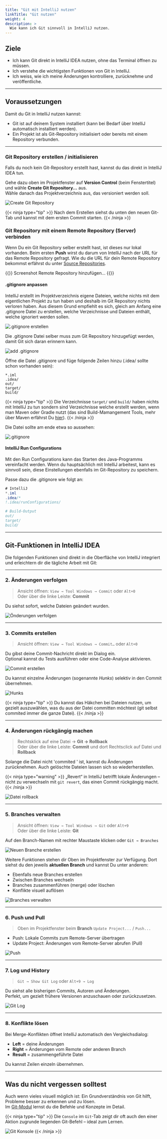 ```yaml
---
title: "Git mit IntelliJ nutzen"
linkTitle: "Git nutzen"
weight: 4
description: >
  Wie kann ich Git sinnvoll in IntelliJ nutzen.
---
```


## Ziele

- Ich kann Git direkt in IntelliJ IDEA nutzen, ohne das Terminal öffnen zu müssen.
- Ich verstehe die wichtigsten Funktionen von Git in IntelliJ.
- Ich weiss, wie ich meine Änderungen kontrolliere, zurücknehme und veröffentliche.

---

## Voraussetzungen

Damit du Git in IntelliJ nutzen kannst:

- Git ist auf deinem System installiert (kann bei Bedarf über IntelliJ automatisch installiert werden).
- Ein Projekt ist als Git-Repository initialisiert oder bereits mit einem Repository verbunden.

---

### Git Repository erstellen / initialisieren

Falls du noch kein Git-Repository erstellt hast, kannst du das direkt in IntelliJ IDEA tun.

Gehe dazu oben im Projektfenster auf **Version Control** (beim Fenstertitel) und wähle **Create Git Repository...** aus.  
Wähle danach das Projektverzeichnis aus, das versioniert werden soll.

![Create Git Repository](./images/create-git-repository.png)

{{< ninja type="tip" >}}
Nach dem Erstellen siehst du unten den neuen Git-Tab und kannst mit dem ersten Commit starten.
{{< /ninja >}}

### Git Repository mit einem Remote Repository (Server) verbinden

Wenn Du ein Git Repository selber erstellt hast, ist dieses nur lokal vorhanden. Beim ersten **Push** wirst du darum von
IntelliJ nach der URL für das Remote Repository gefragt. Wie du die URL für dein Remote Repository bekommst erfährst du
unter [Source Repositories](../../../zusammenarbeit/source-repositories/).

{{<todo>}}
Screenshot Remote Repository hinzufügen...
{{</todo>}}

#### .gitignore anpassen

IntelliJ erstellt im Projektverzeichnis eigene Dateien, welche nichts mit dem eigentlichen Projekt zu tun haben und
deshalb im Git Repository nichts verloren haben. Aus diesem Grund empfiehlt es sich, gleich am Anfang eine .gitignore
Datei zu erstellen, welche Verzeichnisse und Dateien enthält, welche ignoriert werden sollen.

![.gitignore erstellen](./images/create-gitignore.png)

Die .gitignore Datei selber muss zum Git Repository hinzugefügt werden, damit Git sich daran erinnern kann.

![add .gitignore](./images/add-gitignore.png)

Öffne die Datei .gitignore und füge folgende Zeilen hinzu (.idea/ sollte schon vorhanden sein):

```
*.iml
.idea/
out/
target/
build/
```

{{< ninja type="tip" >}}
Die Verzeichnisse `target/` und `build/` haben nichts mit IntelliJ zu tun sondern sind Verzeichnisse welche erstellt
werden, wenn man Maven oder Gradle nutzt (das sind Build-Mamangement Tools, mehr über Maven erfährst Du
[hier](../../../../../labs/02_java/05_maven/)).
{{< /ninja >}}

Die Datei sollte am ende etwa so aussehen:

![.gitignore](./images/gitignore.png)

#### IntelliJ Run Configurations

Mit den Run Configurations kann das Starten des Java-Programms vereinfacht werden.
Wenn du hauptsächlich mit IntelliJ arbeitest, kann es sinnvoll sein, diese Einstellungen ebenfalls im Git-Repository zu speichern.

Passe dazu die .gitignore wie folgt an:

```java
# IntelliJ
*.iml
.idea/*
!.idea/runConfigurations/

# Build-Output
out/
target/
build/
```

---

## Git-Funktionen in IntelliJ IDEA

Die folgenden Funktionen sind direkt in die Oberfläche von IntelliJ integriert und erleichtern dir die tägliche Arbeit
mit Git:

---

### 2. Änderungen verfolgen

> Ansicht öffnen: `View → Tool Windows → Commit` oder `Alt+0`  
> Oder über die linke Leiste: **Commit**

Du siehst sofort, welche Dateien geändert wurden.

![Önderungen verfolgen](./images/commit.png)

---

### 3. Commits erstellen

> Ansicht öffnen: `View → Tool Windows → Commit…` oder `Alt+0`

Du gibst deine Commit-Nachricht direkt im Dialog ein.  
Optional kannst du Tests ausführen oder eine Code-Analyse aktivieren.

![Commit erstellen](./images/commit-erstellen.png)

Du kannst einzelne Änderungen (sogenannte _Hunks_) selektiv in den Commit übernehmen.

![Hunks](./images/hunks.png)

{{< ninja type="tip" >}}
Du kannst das Häkchen bei Dateien nutzen, um gezielt auszuwählen, was du aus der Datei committen möchtest (git selbst
commited immer die ganze Datei).
{{< /ninja >}}

---

### 4. Änderungen rückgängig machen

> Rechtsklick auf eine Datei → **Git → Rollback**  
> Oder über die linke Leiste: **Commit** und dort Rechtsclick auf Datei und **Rollback**

Solange die Datei nicht 'commited ' ist, kannst du Änderungen zurücknehmen. Auch gelöschte Dateien lassen sich so
wiederherstellen.

{{< ninja type="warning" >}}
„Revert“ in IntelliJ betrifft lokale Änderungen – nicht zu verwechseln mit `git revert`, das einen Commit rückgängig
macht.
{{< /ninja >}}

![Datei rollback](./images/revert.png)

---

### 5. Branches verwalten

> Ansicht öffnen: `View → Tool Windows → Git` oder `Alt+9`  
> Oder über die linke Leiste: **Git**

Auf den Branch-Namen mit rechter Maustaste klicken oder `Git → Branches`

![Neuen Branche erstellen](./images/new-branch.png)

Weitere Funktionen stehen dir Oben im Projektfenster zur Verfügung. Dort siehst du den jeweils **aktuellen Branch** und
kannst Du unter anderem:

- Ebenfalls neue Branches erstellen
- Zwischen Branches wechseln
- Branches zusammenführen (merge) oder löschen
- Konflikte visuell auflösen

![Branches verwalten](./images/work-with-branches.png)

---

### 6. Push und Pull

> Oben im Projektfenster beim **Branch** `Update Project...` / `Push...`

- Push: Lokale Commits zum Remote-Server übertragen
- Update Project: Änderungen vom Remote-Server abrufen (Pull)

![Push](./images/push.png)

---

### 7. Log und History

> `Git → Show Git Log` oder `Alt+9 → Log`

Du siehst alle bisherigen Commits, Autoren und Änderungen.  
Perfekt, um gezielt frühere Versionen anzuschauen oder zurückzusetzen.

![Git Log](./images/log.png)

---

### 8. Konflikte lösen

Bei Merge-Konflikten öffnet IntelliJ automatisch den Vergleichsdialog:

- **Left** = deine Änderungen
- **Right** = Änderungen vom Remote oder anderen Branch
- **Result** = zusammengeführte Datei

Du kannst Zeilen einzeln übernehmen.

---

## Was du nicht vergessen solltest

Auch wenn vieles visuell möglich ist: Ein Grundverständnis von Git hilft, Probleme besser zu erkennen und zu lösen.  
Im [Git-Modul](../../../../04_git/) lernst du die Befehle und Konzepte im Detail.

{{< ninja type="tip" >}}
Die `Console` im `Git`-Tab zeigt dir oft auch den einer Aktion zugrunde liegenden Git-Befehl – ideal zum Lernen.

![Git Konsole](./images/console.png)
{{< /ninja >}}
